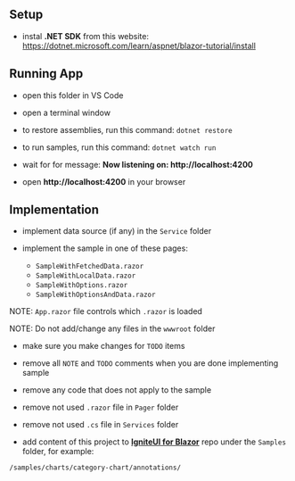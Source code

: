 ## Setup

- instal **.NET SDK** from this website:
https://dotnet.microsoft.com/learn/aspnet/blazor-tutorial/install

## Running App

- open this folder in VS Code

- open a terminal window

- to restore assemblies, run this command:
```dotnet restore```

- to run samples, run this command:
```dotnet watch run```

- wait for for message:
**Now listening on: http://localhost:4200**

- open **http://localhost:4200** in your browser

## Implementation

- implement data source (if any) in the `Service` folder

- implement the sample in one of these pages:
    - `SampleWithFetchedData.razor`
    - `SampleWithLocalData.razor`
    - `SampleWithOptions.razor`
    - `SampleWithOptionsAndData.razor`

NOTE: `App.razor` file controls which `.razor` is loaded

NOTE: Do not add/change any files in the `wwwroot` folder

- make sure you make changes for `TODO` items

- remove all `NOTE` and `TODO` comments when you are done implementing sample

- remove any code that does not apply to the sample

- remove not used `.razor` file in `Pager` folder

- remove not used `.cs` file in `Services` folder

- add content of this project to [**IgniteUI for Blazor**](https://github.com/IgniteUI/igniteui-blazor-examples) repo under the `Samples` folder, for example:

`/samples/charts/category-chart/annotations/`
